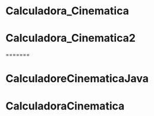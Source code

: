 
# Calculadora_Cinematica
# Calculadora_Cinematica2
=======
# CalculadoreCinematicaJava
# CalculadoraCinematica
